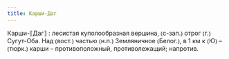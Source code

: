```yaml
---
title: Карши-Даг
---
```


Карши-⟦Даг⟧
: лесистая куполообразная вершина, ⦅с-зап.⦆ отрог ⦅г.⦆ Сугут-Оба. Над ⦅вост.⦆ частью ⦅н.п.⦆ Земляничное ⦅Белог.⦆, в 1 км к ⦅Ю⦆ – ⦅тюрк.⦆ карши – противоположный, противолежащий; напротив.
